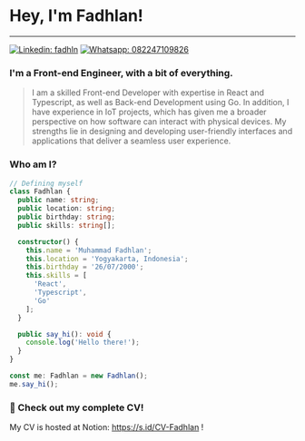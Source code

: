 # Hey, I'm Fadhlan!

---

[![Linkedin: fadhln](https://img.shields.io/badge/LinkedIn-0077B5?style=for-the-badge&logo=linkedin&logoColor=white)](https://www.linkedin.com/in/fadhln) [![Whatsapp: 082247109826](https://img.shields.io/badge/WhatsApp-25D366?style=for-the-badge&logo=whatsapp&logoColor=white)](https://wa.me/6282247109826)

### I'm a Front-end Engineer, with a bit of everything.

> I am a skilled Front-end Developer with expertise in React and Typescript, as well as Back-end Development using Go. In addition, I have experience in IoT projects, which has given me a broader perspective on how software can interact with physical devices. My strengths lie in designing and developing user-friendly interfaces and applications that deliver a seamless user experience.

### Who am I?

```typescript
// Defining myself
class Fadhlan {
  public name: string;
  public location: string;
  public birthday: string;
  public skills: string[];

  constructor() {
    this.name = 'Muhammad Fadhlan';
    this.location = 'Yogyakarta, Indonesia';
    this.birthday = '26/07/2000';
    this.skills = [
      'React',
      'Typescript',
      'Go'
    ];
  }

  public say_hi(): void {
    console.log('Hello there!');
  }
}

const me: Fadhlan = new Fadhlan();
me.say_hi();
```

### 📝 Check out my complete CV!

My CV is hosted at Notion: https://s.id/CV-Fadhlan !
